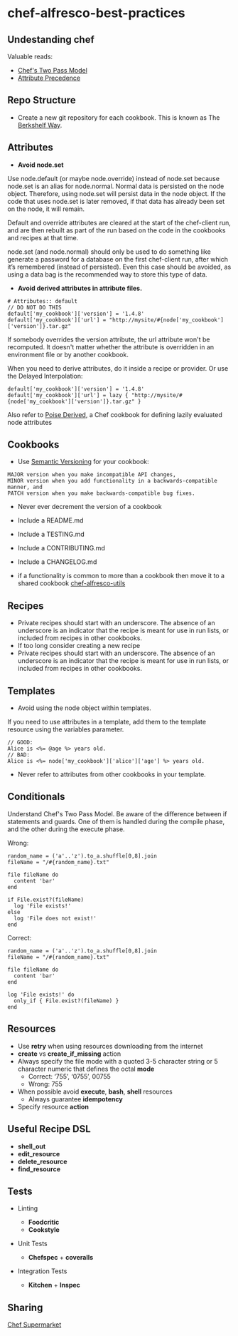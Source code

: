 # chef-alfresco-best-practices

## Undestanding chef

Valuable reads:

- [Chef's Two Pass Model](https://coderanger.net/two-pass/)
- [Attribute Precedence](https://docs.chef.io/attributes.html#attribute-precedence)

## Repo Structure

- Create a new git repository for each cookbook. This is known as The [Berkshelf Way](https://www.slideshare.net/opscode/the-berkshelf-way-20882903).

## Attributes

- **Avoid node.set**

Use node.default (or maybe node.override) instead of node.set because node.set is an alias for node.normal. Normal data is persisted on the node object. Therefore, using node.set will persist data in the node object. If the code that uses node.set is later removed, if that data has already been set on the node, it will remain.

Default and override attributes are cleared at the start of the chef-client run, and are then rebuilt as part of the run based on the code in the cookbooks and recipes at that time.

node.set (and node.normal) should only be used to do something like generate a password for a database on the first chef-client run, after which it’s remembered (instead of persisted). Even this case should be avoided, as using a data bag is the recommended way to store this type of data.

- **Avoid derived attributes in attribute files.**

```
# Attributes:: default
// DO NOT DO THIS
default['my_cookbook']['version'] = '1.4.8'
default['my_cookbook']['url'] = "http://mysite/#{node['my_cookbook']['version']}.tar.gz"
```

If somebody overrides the version attribute, the url attribute won't be recomputed. It doesn't matter whether the attribute is overridden in an environment file or by another cookbook.

When you need to derive attributes, do it inside a recipe or provider. Or use the Delayed Interpolation:

```
default['my_cookbook']['version'] = '1.4.8'
default['my_cookbook']['url'] = lazy { "http://mysite/#{node['my_cookbook']['version']}.tar.gz" }
```

Also refer to [Poise Derived](https://github.com/poise/poise-derived), a Chef cookbook for defining lazily evaluated node attributes

## Cookbooks

- Use [Semantic Versioning](http://semver.org/) for your cookbook:

```
MAJOR version when you make incompatible API changes,
MINOR version when you add functionality in a backwards-compatible manner, and
PATCH version when you make backwards-compatible bug fixes.
```

- Never ever decrement the version of a cookbook

- Include a README.md
- Include a TESTING.md
- Include a CONTRIBUTING.md
- Include a CHANGELOG.md

- if a functionality is common to more than a cookbook then move it to a shared cookbook [chef-alfresco-utils](https://github.com/Alfresco/chef-alfresco-utils)

## Recipes

- Private recipes should start with an underscore. The absence of an underscore is an indicator that the recipe is meant for use in run lists, or included from recipes in other cookbooks.
- If too long consider creating a new recipe
- Private recipes should start with an underscore. The absence of an underscore is an indicator that the recipe is meant for use in run lists, or included from recipes in other cookbooks.

## Templates

- Avoid using the node object within templates.

If you need to use attributes in a template, add them to the template resource using the variables parameter.

```
// GOOD:
Alice is <%= @age %> years old.
// BAD:
Alice is <%= node['my_cookbook']['alice']['age'] %> years old.
```

- Never refer to attributes from other cookbooks in your template.

## Conditionals

Understand Chef's Two Pass Model. Be aware of the difference between if statements and guards. One of them is handled during the compile phase, and the other during the execute phase.

Wrong:

```
random_name = ('a'..'z').to_a.shuffle[0,8].join
fileName = "/#{random_name}.txt"

file fileName do
  content 'bar'
end

if File.exist?(fileName)
  log 'File exists!'
else
  log 'File does not exist!'
end
```

Correct:

```
random_name = ('a'..'z').to_a.shuffle[0,8].join
fileName = "/#{random_name}.txt"

file fileName do
  content 'bar'
end

log 'File exists!' do
  only_if { File.exist?(fileName) }
end
```

## Resources

- Use **retry** when using resources downloading from the internet
- **create** vs **create_if_missing** action
- Always specify the file mode with a quoted 3-5 character string or 5 character numeric that defines the octal **mode**
  - Correct: ‘755’, ‘0755’, 00755
  - Wrong: 755
- When possible avoid **execute**, **bash**, **shell** resources
	- Always guarantee **idempotency**
- Specify resource **action**

## Useful Recipe DSL

- **shell_out**
- **edit_resource**
- **delete_resource**
- **find_resource**


## Tests
- Linting
  - **Foodcritic**
  - **Cookstyle**

- Unit Tests
  - **Chefspec** + **coveralls**

- Integration Tests
  - **Kitchen** + **Inspec**

## Sharing
[Chef Supermarket](https://supermarket.chef.io/users/alfresco)
